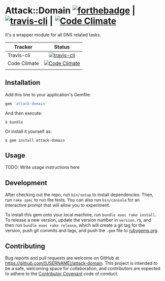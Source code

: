 # Attack::Domain [![forthebadge](http://forthebadge.com/images/badges/made-with-ruby.svg)](http://forthebadge.com) | [![travis-cli](https://api.travis-ci.org/TechArchSA/attack-domain.svg)](https://travis-ci.org/TechArchSA/attack-domain/) | [![Code Climate](https://codeclimate.com/github/TechArchSA/attack-domain/badges/gpa.svg)](https://codeclimate.com/github/TechArchSA/attack-domain)

It's a wrapper module for all DNS related tasks. 


| Tracker      |                                                                     **Status**                                                                     |
|--------------|:--------------------------------------------------------------------------------------------------------------------------------------------------:|
| Travis-cli   | [![travis-cli](https://api.travis-ci.org/TechArchSA/attack-domain.svg)](https://travis-ci.org/TechArchSA/attack-domain/)                           |
| Code Climate | [![Code Climate](https://codeclimate.com/github/TechArchSA/attack-domain/badges/gpa.svg)](https://codeclimate.com/github/TechArchSA/attack-domain) |
|              |                                                                                                                                                    |







## Installation

Add this line to your application's Gemfile:

```ruby
gem 'attack-domain'
```

And then execute:

    $ bundle

Or install it yourself as:

    $ gem install attack-domain

## Usage

TODO: Write usage instructions here

## Development

After checking out the repo, run `bin/setup` to install dependencies. Then, run `rake spec` to run the tests. You can also run `bin/console` for an interactive prompt that will allow you to experiment.

To install this gem onto your local machine, run `bundle exec rake install`. To release a new version, update the version number in `version.rb`, and then run `bundle exec rake release`, which will create a git tag for the version, push git commits and tags, and push the `.gem` file to [rubygems.org](https://rubygems.org).

## Contributing

Bug reports and pull requests are welcome on GitHub at https://github.com/[USERNAME]/attack-domain. This project is intended to be a safe, welcoming space for collaboration, and contributors are expected to adhere to the [Contributor Covenant](http://contributor-covenant.org) code of conduct.

